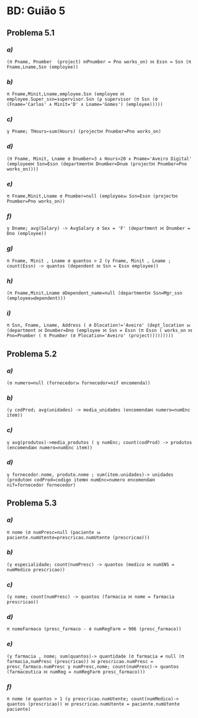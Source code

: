 # BD: Guião 5


## ​Problema 5.1
 
### *a)*

```
(π Pname, Pnumber  (project) ⨝Pnumber = Pno works_on) ⨝ Essn = Ssn (π Fname,Lname,Ssn (employee))
```


### *b)* 

```
π Fname,Minit,Lname,employee.Ssn (employee ⨝ employee.Super_ssn=supervisor.Ssn (ρ supervisor (π Ssn (σ (Fname='Carlos' ∧ Minit='D' ∧ Lname='Gomes') (employee)))))
```


### *c)* 

```
γ Pname; THours←sum(Hours) (project⨝ Pnumber=Pno works_on)
```


### *d)* 

```
(π Fname, Minit, Lname σ Dnumber=3 ∧ Hours>20 ∧ Pname='Aveiro Digital' (employee⨝ Ssn=Essn (department⨝ Dnumber=Dnum (project⨝ Pnumber=Pno works_on))))
```


### *e)* 

```
π Fname,Minit,Lname σ Pnumber=null (employee⟕ Ssn=Essn (project⨝ Pnumber=Pno works_on))
```


### *f)* 

```
γ Dname; avg(Salary) -> AvgSalary σ Sex = 'F' (department ⨝ Dnumber = Dno (employee))
```


### *g)* 

```
π Fname, Minit , Lname σ quantos > 2 (γ Fname, Minit , Lname ; count(Essn) -> quantos (dependent ⨝ Ssn = Essn employee))
```


### *h)* 

```
(π Fname,Minit,Lname σDependent_name=null (department⨝ Ssn=Mgr_ssn (employee⟕dependent)))
```


### *i)* 

```
π Ssn, Fname, Lname, Address ( σ Dlocation!='Aveiro' (dept_location ⟗ (department ⨝ Dnumber=Dno (employee ⨝ Ssn = Essn (π Essn ( works_on ⨝ Pno=Pnumber ( π Pnumber (σ Plocation='Aveiro' (project)))))))))
```


## ​Problema 5.2

### *a)*

```
(σ numero=null (fornecedor⟕ fornecedor=nif encomenda))
```

### *b)* 

```
(γ codProd; avg(unidades) -> media_unidades (encomenda⨝ numero=numEnc item))
```


### *c)* 

```
γ avg(produtos)->media_produtos ( γ numEnc; count(codProd) -> produtos (encomenda⨝ numero=numEnc item))
```


### *d)* 

```
γ fornecedor.nome, produto.nome ; sum(item.unidades)-> unidades (produto⨝ codProd=codigo item⨝ numEnc=numero encomenda⨝ nif=fornecedor fornecedor)
```


## ​Problema 5.3

### *a)*

```
π nome (σ numPresc=null (paciente ⟗ paciente.numUtente=prescricao.numUtente (prescricao)))
```

### *b)* 

```
(γ especialidade; count(numPresc) -> quantos (medico ⨝ numSNS = numMedico prescricao)) 
```


### *c)* 

```
(γ nome; count(numPresc) -> quantos (farmacia ⨝ nome = farmacia prescricao)) 
```


### *d)* 

```
π nomeFarmaco (presc_farmaco - σ numRegFarm = 906 (presc_farmaco))
```

### *e)* 

```
(γ farmacia , nome; sum(quantos)-> quantidade (σ farmacia ≠ null (π farmacia,numPresc (prescricao)) ⨝ prescricao.numPresc =    presc_farmaco.numPresc γ numPresc,nome; count(numPresc)-> quantos (farmaceutica ⨝ numReg = numRegFarm presc_farmaco)))
```

### *f)* 

```
π nome (σ quantos > 1 (γ prescricao.numUtente; count(numMedico)-> quantos (prescricao)) ⨝ prescricao.numUtente = paciente.numUtente paciente)
```
